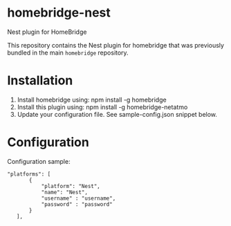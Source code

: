 # homebridge-nest
Nest plugin for HomeBridge

This repository contains the Nest plugin for homebridge that was previously bundled in the main `homebridge` repository. 

# Installation


1. Install homebridge using: npm install -g homebridge
2. Install this plugin using: npm install -g homebridge-netatmo
3. Update your configuration file. See sample-config.json snippet below. 

# Configuration

Configuration sample:

 ```
"platforms": [
        {
            "platform": "Nest",
            "name": "Nest",
            "username" : "username",
            "password" : "password"
        }
    ],

```
